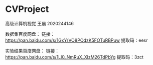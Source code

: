 # CVProject

高级计算机视觉
王晨
2020244146

数据集百度网盘：
链接：https://pan.baidu.com/s/1GxYrVO8POdzK5FOTuRBPuw 
提取码：eesr 

实验结果百度网盘：
链接：https://pan.baidu.com/s/1Ll0_NmRuX_XlzM26TdPbYg 
提取码：3zct 
